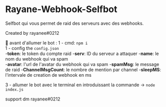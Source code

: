 # Rayane-Webhook-Selfbot
Selfbot qui vous permet de raid des serveurs avec des webhooks.

Created by rayanee#0212

🔰 avant d'allumer le bot :
1 - cmd: `npm i`  
1 - config the `config.json`  
-**token**: le token du compte raid
-**serv**: ID du serveur a attaquer
-**name**: le nom du webhook qui va spam    
-**avatar**: l'url de l'avatar du webhook qui va spam
-**spamMsg**: le message de raid 
-**ChannelMsgCount**: le nombre de mention par channel
-**sleepMS**: l'intervale de creation de webhook en ms

3 - allumer le bot avec le terminal en introduissant la commande -> `node index.js `

support dm rayanee#0212
